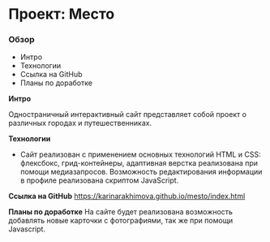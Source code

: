 # Проект: Место

### Обзор
* Интро
* Технологии
* Ссылка на GitHub
* Планы по доработке

**Интро**

Одностраничный интерактивный сайт представляет собой проект о различных городах и путешественниках.

**Технологии**

* Сайт реализован с применением основных технологий HTML и CSS: флексбокс, грид-контейнеры, адаптивная верстка реализована при помощи медиазапросов. Возможность редактирования информации в профиле реализована скриптом JavaScript.

**Ссылка на GitHub**
https://karinarakhimova.github.io/mesto/index.html

**Планы по доработке**
На сайте будет реализована возможность добавлять новые карточки с фотографиями, так же при помощи Javascript.
